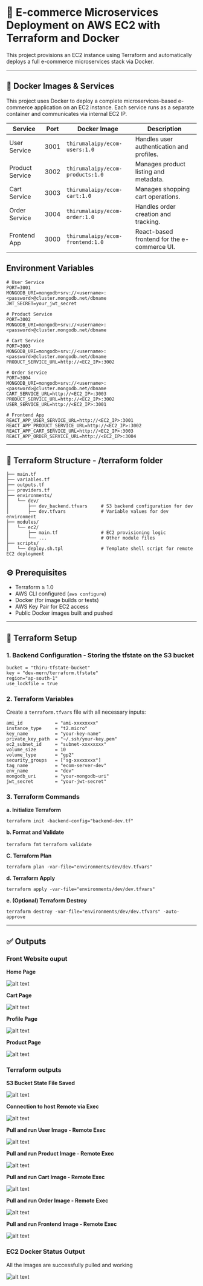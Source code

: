 # 🛒 E-commerce Microservices Deployment on AWS EC2 with Terraform and Docker

This project provisions an EC2 instance using Terraform and automatically deploys a full e-commerce microservices stack via Docker.

---

## 🐳 Docker Images & Services

This project uses Docker to deploy a complete microservices-based e-commerce application on an EC2 instance. Each service runs as a separate container and communicates via internal EC2 IP.


| Service         | Port | Docker Image                          | Description                               |
|-----------------|------|----------------------------------------|-------------------------------------------|
| User Service    | 3001 | `thirumalaipy/ecom-users:1.0`         | Handles user authentication and profiles. |
| Product Service | 3002 | `thirumalaipy/ecom-products:1.0`      | Manages product listing and metadata.     |
| Cart Service    | 3003 | `thirumalaipy/ecom-cart:1.0`          | Manages shopping cart operations.         |
| Order Service   | 3004 | `thirumalaipy/ecom-order:1.0`         | Handles order creation and tracking.      |
| Frontend App    | 3000 | `thirumalaipy/ecom-frontend:1.0`      | React-based frontend for the e-commerce UI. |


## Environment Variables 
```
# User Service
PORT=3001
MONGODB_URI=mongodb+srv://<username>:<password>@cluster.mongodb.net/dbname
JWT_SECRET=your_jwt_secret

# Product Service
PORT=3002
MONGODB_URI=mongodb+srv://<username>:<password>@cluster.mongodb.net/dbname

# Cart Service
PORT=3003
MONGODB_URI=mongodb+srv://<username>:<password>@cluster.mongodb.net/dbname
PRODUCT_SERVICE_URL=http://<EC2_IP>:3002

# Order Service
PORT=3004
MONGODB_URI=mongodb+srv://<username>:<password>@cluster.mongodb.net/dbname
CART_SERVICE_URL=http://<EC2_IP>:3003
PRODUCT_SERVICE_URL=http://<EC2_IP>:3002
USER_SERVICE_URL=http://<EC2_IP>:3001

# Frontend App
REACT_APP_USER_SERVICE_URL=http://<EC2_IP>:3001
REACT_APP_PRODUCT_SERVICE_URL=http://<EC2_IP>:3002
REACT_APP_CART_SERVICE_URL=http://<EC2_IP>:3003
REACT_APP_ORDER_SERVICE_URL=http://<EC2_IP>:3004
```

---

## 📁 Terraform Structure - /terraform folder

```
├── main.tf
├── variables.tf
├── outputs.tf
├── providers.tf
├── environments/
│   └── dev/
│       ├── dev_backend.tfvars     # S3 backend configuration for dev
│       ├── dev.tfvars             # Variable values for dev environment
├── modules/
│   └── ec2/
│       ├── main.tf                # EC2 provisioning logic
│       └── ...                    # Other module files
├── scripts/
│   └── deploy.sh.tpl              # Template shell script for remote EC2 deployment
```

## ⚙️ Prerequisites

- Terraform ≥ 1.0
- AWS CLI configured (`aws configure`)
- Docker (for image builds or tests)
- AWS Key Pair for EC2 access
- Public Docker images built and pushed

---

## 🌱 Terraform Setup

### 1. Backend Configuration - Storing the tfstate on the S3 bucket

```
bucket = "thiru-tfstate-bucket"
key = "dev-mern/terraform.tfstate"
region="ap-south-1"
use_lockfile = true
```

### 2. Terraform Variables

Create a `terraform.tfvars` file with all necessary inputs:

```
ami_id            = "ami-xxxxxxxx"
instance_type     = "t2.micro"
key_name          = "your-key-name"
private_key_path  = "~/.ssh/your-key.pem"
ec2_subnet_id     = "subnet-xxxxxxxx"
volume_size       = 10
volume_type       = "gp2"
security_groups   = ["sg-xxxxxxxx"]
tag_name          = "ecom-server-dev"
env_name          = "dev"
mongodb_uri       = "your-mongodb-uri"
jwt_secret        = "your-jwt-secret"
```

### 3. Terraform Commands

**a. Initialize Terraform**

`terraform init -backend-config="backend-dev.tf"`

**b. Format and Validate**

`terraform fmt`
`terraform validate`

**C. Terraform Plan**

`terraform plan -var-file="environments/dev/dev.tfvars"`

**d. Terraform Apply**

`terraform apply -var-file="environments/dev/dev.tfvars"`


**e. (Optional) Terraform Destroy**

`terraform destroy -var-file="environments/dev/dev.tfvars" -auto-approve`

---

## ✅ Outputs

### Front Website ouput

**Home Page**

![alt text](output/home.png)

**Cart Page**

![alt text](output/cart.png)

**Profile Page**

![alt text](output/profile.png)

**Product Page**

![alt text](output/products.png)

### Terraform outputs

**S3 Bucket State File Saved**

![alt text](output/s3_tfstafe.png)

**Connection to host Remote via Exec**

![alt text](output/remote_exec.png)

**Pull and run User Image - Remote Exec**

![alt text](output/user_pull.png)


**Pull and run Product Image - Remote Exec**

![alt text](output/products_pull.png)


**Pull and run Cart Image - Remote Exec**

![alt text](output/cart_pull.png)


**Pull and run Order Image - Remote Exec**

![alt text](output/order_pull.png)


**Pull and run Frontend Image - Remote Exec**

![alt text](output/front_pull.png)


### EC2 Docker Status Output

All the images are successfully pulled and working

![alt text](output/ec2_output.png)